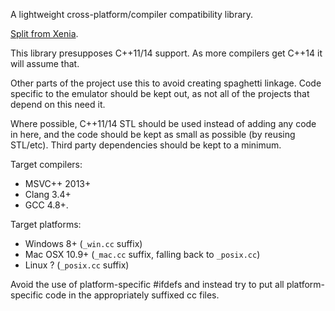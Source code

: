 A lightweight cross-platform/compiler compatibility library.

[Split from Xenia](https://github.com/benvanik/xenia/tree/master/src/xenia/base).

This library presupposes C++11/14 support. As more compilers get C++14 it will
assume that.

Other parts of the project use this to avoid creating spaghetti linkage. Code
specific to the emulator should be kept out, as not all of the projects that
depend on this need it.

Where possible, C++11/14 STL should be used instead of adding any code in here,
and the code should be kept as small as possible (by reusing STL/etc). Third
party dependencies should be kept to a minimum.

Target compilers:
* MSVC++ 2013+
* Clang 3.4+
* GCC 4.8+.

Target platforms:
* Windows 8+ (`_win.cc` suffix)
* Mac OSX 10.9+ (`_mac.cc` suffix, falling back to `_posix.cc`)
* Linux ? (`_posix.cc` suffix)

Avoid the use of platform-specific #ifdefs and instead try to put all
platform-specific code in the appropriately suffixed cc files.
